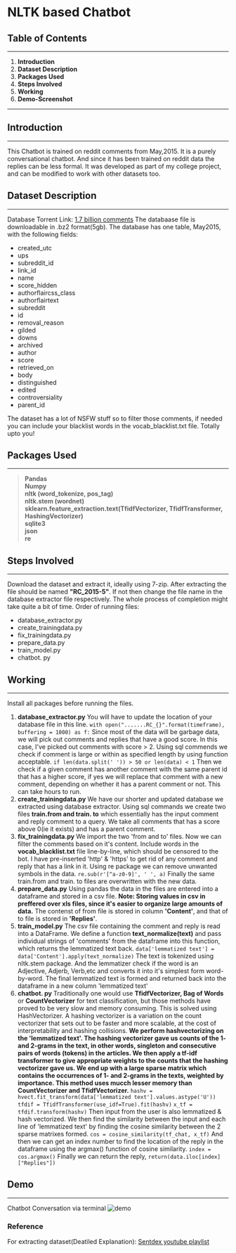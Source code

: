 # **NLTK based Chatbot**
## **Table of Contents**
---
1. **Introduction**
2. **Dataset Description**
3. **Packages Used**
4. **Steps Involved**
5. **Working**
6. **Demo-Screenshot**
---
## Introduction
---
This Chatbot is trained on reddit comments from May,2015. It is a purely conversational chatbot. And since it has been trained on reddit  data the replies can be less formal. It was developed as part of my college project, and can be modified to work with other datasets too.

## Dataset Description
---
Database Torrent Link: [1.7 billion comments](https://www.reddit.com/r/datasets/comments/3bxlg7/i_have_every_publicly_available_reddit_comment/?st=j9udbxta&sh=69e4fee7)
The databaase file is downloadable in .bz2 format(5gb).
The database has one table, May2015, with the following fields:
- created_utc
- ups
- subreddit_id
- link_id
- name
- score_hidden
- authorflaircss_class
- authorflairtext
- subreddit
- id
- removal_reason
- gilded
- downs
- archived
- author
- score
- retrieved_on
- body
- distinguished
- edited
- controversiality
- parent_id

The dataset has a lot of NSFW stuff so to filter those comments, if needed you can include your blacklist words in the vocab_blacklist.txt file. Totally upto you!
## Packages Used
---
> **Pandas<br>
> Numpy<br>
> nltk (word_tokenize, pos_tag)<br>
> nltk.stem (wordnet)<br>
> sklearn.feature_extraction.text(TfidfVectorizer, TfidfTransformer, HashingVectorizer)<br>
> sqlite3<br>
> json<br>
> re<br>**
## **Steps Involved**
---
Download the dataset and extract it, ideally using 7-zip. After extracting the file should be named **"RC_2015-5"**. If not then change the file name in the database extractor file respectively. The whole process of completion might take quite a bit of time.
Order of running files:
* database_extractor.py
* create_trainingdata.py
* fix_trainingdata.py
* prepare_data.py
* train_model.py
* chatbot. py
## **Working**
---
Install all packages before running the files.
1. **database_extractor.py**
You will have to update the location of your database file in this line.
`with open(".......RC_{}".format(timeframe), buffering = 1000) as f:`
Since most of the data will be garbage data, we will pick out comments and replies that have a good score. In this case, I've picked out comments with score > 2.
Using sql commends we check if comment is large or within as specified length by using function acceptable.
`if len(data.split(' ')) > 50 or len(data) < 1`
Then we check if a given comment has another comment with the same parent id that has a higher score, if yes we will replace that comment with a new comment, depending on whether it has a parent comment or not.
This can take hours to run.
2. **create_trainingdata.py**
We have our shorter and updated database we extracted using database extractor. Using sql commands we create two files **train.from and train. to** which essentially has the input comment and reply comment to a query.
We take all comments that has a score above 0(ie it exists) and has a parent comment.
3. **fix_trainingdata.py**
We import the two 'from and to' files. Now we can filter the comments based on it's content. Include words in the **vocab_blacklist.txt** file line-by-line, which should be censored to the bot. I have pre-inserted 'http' & 'https' to get rid of any comment and reply that has a link in it. Using re package we can remove unwanted symbols in the data.
`re.sub(r'[^a-z0-9]', ' ', a)`
Finally the same train.from and train. to files are overwritten with the new data.
4. **prepare_data.py**
Using pandas the data in the files are entered into a dataframe and stored in a csv file.
**Note: Storing values in csv in preffered over xls files, since it's easier to organize large amounts of data.**
The contenst of from file is stored in column **'Content'**, and that of to file is stored in **'Replies'**.
5. **train_model.py**
The csv file containing the comment and reply is read into a DataFrame.
We define a function **text_normalize(text)** and pass individual strings of 'comments' from the dataframe into this function, which returns the lemmatized text back.
`data['lemmatized text'] = data['Content'].apply(text_normalize)`
The text is tokenized using nltk.stem package. And the lemmatizer check if the word is an Adjective, Adjerb, Verb,etc and converts it into it's simplest form word-by-word.
The final lemmatized text is formed and returned back into the dataframe in a new column 'lemmatized text'
6. **chatbot. py**
Traditionally one would use **TfidfVectorizer, Bag of Words** or **CountVectorizer** for text classification, but those methods have proved to be very slow and memory consuming. This is solved using HashVectorizer. A hashing vectorizer is a variation on the count vectorizer that sets out to be faster and more scalable, at the cost of interpretability and hashing collisions. **We perform hashvectorizing on the 'lemmatized text'. The hashing vectorizer gave us counts of the 1- and 2-grams in the text, in other words, singleton and consecutive pairs of words (tokens) in the articles. We then apply a tf-idf transformer to give appropriate weights to the counts that the hashing vectorizer gave us. We end up with a large sparse matrix which contains the occurrences of 1- and 2-grams in the texts, weighted by importance. This method uses mucch lesser memory than CountVectorizer and TfidfVectorizer.**
`hashv = hvect.fit_transform(data['lemmatized text'].values.astype('U'))`
`tfdif = TfidfTransformer(use_idf=True).fit(hashv)`
`x_tf = tfdif.transform(hashv)`
Then input from the user is also lemmatized & hash vectorized. We then find the similarity between the input and each line of 'lemmatized text' by finding the cosine similarity between the 2 sparse matrixes formed.
`cos = cosine_similarity(tf_chat, x_tf)`
And then we can get an index number to find the location of the reply in the dataframe using the argmax() function of cosine similarity.
`index = cos.argmax()`
Finally we can return the reply, `return(data.iloc[index]["Replies"])`
## **Demo**
---
Chatbot Conversation via terminal
![demo](https://user-images.githubusercontent.com/40771653/99419858-93c94480-2922-11eb-802b-e0c0a3eac877.png)
### Reference
For extracting dataset(Deatiled Explanation): [Sentdex youtube playlist](https://www.youtube.com/watch?v=dvOnYLDg8_Y&list=PLQVvvaa0QuDdc2k5dwtDTyT9aCja0on8j)
